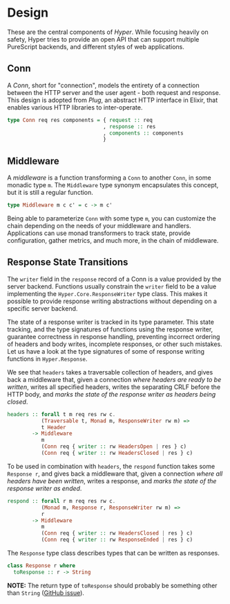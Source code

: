 # Design

These are the central components of *Hyper*. While focusing heavily on
safety, Hyper tries to provide an open API that can support multiple
PureScript backends, and different styles of web applications.

## Conn

A *Conn*, short for "connection", models the entirety of a connection
between the HTTP server and the user agent - both request and
response. This design is adopted from _Plug_, an abstract HTTP
interface in Elixir, that enables various HTTP libraries to inter-operate.

``` purescript
type Conn req res components = { request :: req
                               , response :: res
                               , components :: components
                               }
```

## Middleware

A *middleware* is a function transforming a `Conn` to another `Conn`,
in some monadic type `m`. The `Middleware` type synonym encapsulates
this concept, but it is still a regular function.

``` purescript
type Middleware m c c' = c -> m c'
```

Being able to parameterize `Conn` with some type `m`, you can customize the
chain depending on the needs of your middleware and handlers. Applications
can use monad transformers to track state, provide configuration, gather
metrics, and much more, in the chain of middleware.

## Response State Transitions

The `writer` field in the `response` record of a Conn is a value
provided by the server backend. Functions usually constrain the
`writer` field to be a value implementing the `Hyper.Core.ResponseWriter`
type class. This makes it possible to provide response writing
abstractions without depending on a specific server backend.

The state of a response writer is tracked in its type parameter. This
state tracking, and the type signatures of functions using the
response writer, guarantee correctness in response handling,
preventing incorrect ordering of headers and body writes, incomplete
responses, or other such mistakes. Let us have a look at the type
signatures of some of response writing functions in `Hyper.Response`.

We see that `headers` takes a traversable collection of headers, and gives
back a middleware that, given a connection *where headers are ready to be
written*, writes all specified headers, writes the separating CRLF before the
HTTP body, and *marks the state of the response writer as headers being closed*.

``` purescript
headers :: forall t m req res rw c.
           (Traversable t, Monad m, ResponseWriter rw m) =>
           t Header
        -> Middleware
           m
           (Conn req { writer :: rw HeadersOpen | res } c)
           (Conn req { writer :: rw HeadersClosed | res } c)
```

To be used in combination with `headers`, the `respond` function takes
some `Response r`, and gives back a middleware that, given a
connection *where all headers have been written*, writes a response,
and *marks the state of the response writer as ended*.

``` purescript
respond :: forall r m req res rw c.
           (Monad m, Response r, ResponseWriter rw m) =>
           r
        -> Middleware
           m
           (Conn req { writer :: rw HeadersClosed | res } c)
           (Conn req { writer :: rw ResponseEnded | res } c)
```

The `Response` type class describes types that can be written as responses.

``` purescript
class Response r where
  toResponse :: r -> String
```

**NOTE:** The return type of `toResponse` should probably be something
other than `String` ([GitHub issue](https://github.com/owickstrom/hyper/issues/5)).
